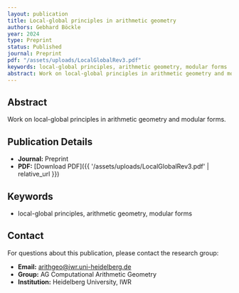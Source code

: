 ```yaml
---
layout: publication
title: Local-global principles in arithmetic geometry
authors: Gebhard Böckle
year: 2024
type: Preprint
status: Published
journal: Preprint
pdf: "/assets/uploads/LocalGlobalRev3.pdf"
keywords: local-global principles, arithmetic geometry, modular forms
abstract: Work on local-global principles in arithmetic geometry and modular forms.
---
```

## Abstract

Work on local-global principles in arithmetic geometry and modular forms.

## Publication Details

- **Journal:** Preprint
- **PDF:** [Download PDF]({{ '/assets/uploads/LocalGlobalRev3.pdf' | relative_url }})

## Keywords

- local-global principles, arithmetic geometry, modular forms


## Contact

For questions about this publication, please contact the research group:
- **Email:** arithgeo@iwr.uni-heidelberg.de
- **Group:** AG Computational Arithmetic Geometry
- **Institution:** Heidelberg University, IWR